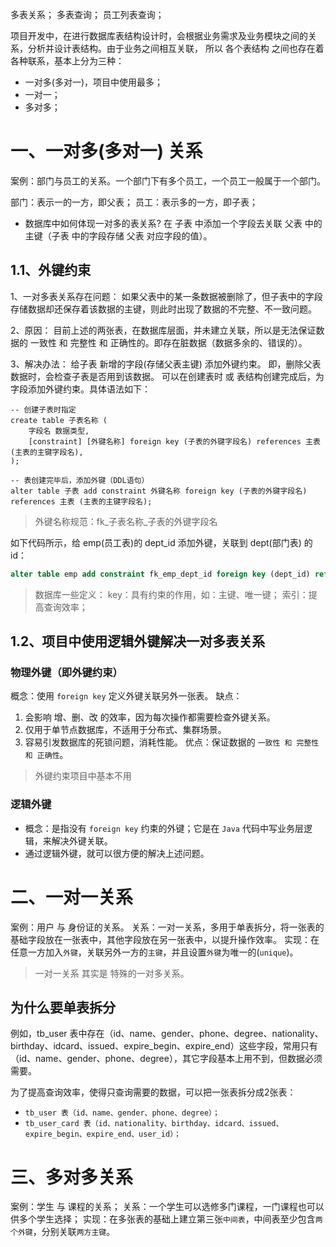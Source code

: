 多表关系；
多表查询；
员工列表查询；

项目开发中，在进行数据库表结构设计时，会根据业务需求及业务模块之间的关系，分析并设计表结构。由于业务之间相互关联，
所以 各个表结构 之间也存在着各种联系，基本上分为三种：
* 一对多(多对一)，项目中使用最多；
* 一对一；
* 多对多；

# 一、一对多(多对一) 关系
案例：部门与员工的关系。一个部门下有多个员工，一个员工一般属于一个部门。

部门：表示一的一方，即父表；
员工：表示多的一方，即子表；

* 数据库中如何体现一对多的表关系?
	在 子表 中添加一个字段去关联 父表 中的主键（子表 中的字段存储 父表 对应字段的值）。

## 1.1、外键约束
1、一对多表关系存在问题：
如果父表中的某一条数据被删除了，但子表中的字段存储数据却还保存着该数据的主键，则此时出现了数据的不完整、不一致问题。

2、原因：
目前上述的两张表，在数据库层面，并未建立关联，所以是无法保证数据的 一致性 和 完整性 和 正确性的。即存在脏数据（数据多余的、错误的）。

3、解决办法：
给子表 新增的字段(存储父表主键) 添加外键约束。
即，删除父表数据时，会检查子表是否用到该数据。
可以在创建表时 或 表结构创建完成后，为字段添加外键约束。具体语法如下：

```
-- 创建子表时指定
create table 子表名称 (
    字段名 数据类型,
    [constraint] [外键名称] foreign key (子表的外键字段名) references 主表 (主表的主键字段名),
);

-- 表创建完毕后，添加外键（DDL语句）
alter table 子表 add constraint 外键名称 foreign key (子表的外键字段名) references 主表 (主表的主键字段名);
```

> 外键名称规范：fk_子表名称_子表的外键字段名

如下代码所示，给 emp(员工表)的 dept_id 添加外键，关联到 dept(部门表) 的 id： 

```sql
alter table emp add constraint fk_emp_dept_id foreign key (dept_id) references dept (id);
```

> 数据库一些定义：
> key：具有约束的作用，如：主键、唯一键；
> 索引：提高查询效率；


## 1.2、项目中使用逻辑外键解决一对多表关系

### 物理外键（即外键约束）

概念：使用 `foreign key` 定义外键关联另外一张表。
缺点：
1. 会影响 增、删、改 的效率，因为每次操作都需要检查外键关系。
2. 仅用于单节点数据库，不适用于分布式、集群场景。
3. 容易引发数据库的死锁问题，消耗性能。
优点：保证数据的 `一致性 和 完整性 和 正确性`。

> 外键约束项目中基本不用

### 逻辑外键
* 概念：是指没有 `foreign key` 约束的外键；它是在 `Java` 代码中写业务层逻辑，来解决外键关联。
* 通过逻辑外键，就可以很方便的解决上述问题。

# 二、一对一关系
案例：用户 与 身份证的关系。
关系：一对一关系，多用于单表拆分，将一张表的基础字段放在一张表中，其他字段放在另一张表中，以提升操作效率。
实现：在任意一方加入`外键`，关联另外一方的`主键`，并且设置`外键`为唯一的(`unique`)。

> 一对一关系 其实是 特殊的一对多关系。

## 为什么要单表拆分
例如，tb_user 表中存在（id、name、gender、phone、degree、nationality、birthday、idcard、issued、expire_begin、expire_end）这些字段，常用只有（id、name、gender、phone、degree），其它字段基本上用不到，但数据必须需要。

为了提高查询效率，使得只查询需要的数据，可以把一张表拆分成2张表：
* `tb_user 表（id、name、gender、phone、degree）；`
* `tb_user_card 表（id、nationality、birthday、idcard、issued、expire_begin、expire_end、user_id）；`

# 三、多对多关系
案例：学生 与 课程的关系；
关系：一个学生可以选修多门课程，一门课程也可以供多个学生选择；
实现：在多张表的基础上建立第三张`中间表`，中间表至少包含`两个外键`，分别关联`两方主键`。

